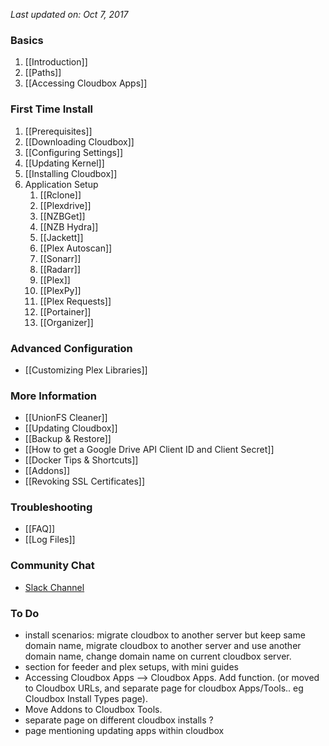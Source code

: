 _Last updated on: Oct 7, 2017_

### Basics ###
1. [[Introduction]]
1. [[Paths]]
1. [[Accessing Cloudbox Apps]]

### First Time Install ###
1. [[Prerequisites]]
1. [[Downloading Cloudbox]]
1. [[Configuring Settings]]
1. [[Updating Kernel]]
1. [[Installing Cloudbox]]
1. Application Setup
    1. [[Rclone]]
    1. [[Plexdrive]]
    1. [[NZBGet]]
    1. [[NZB Hydra]]
    1. [[Jackett]]
    1. [[Plex Autoscan]]
    1. [[Sonarr]]
    1. [[Radarr]]
    1. [[Plex]]
    1. [[PlexPy]]
    1. [[Plex Requests]]
    1. [[Portainer]]
    1. [[Organizer]]

### Advanced Configuration ###
- [[Customizing Plex Libraries]]

### More Information ###
- [[UnionFS Cleaner]]
- [[Updating Cloudbox]]
- [[Backup & Restore]]
- [[How to get a Google Drive API Client ID and Client Secret]]
- [[Docker Tips & Shortcuts]]
- [[Addons]]
- [[Revoking SSL Certificates]]

### Troubleshooting ###
- [[FAQ]]
- [[Log Files]]

### Community Chat ###
- [Slack Channel](https://join.slack.com/t/cloud-box/shared_invite/MjM1NTI2OTEwMzIyLTE1MDQzOTAyNDAtYWNhOWY2NzNiZA)


### To Do ###
- install scenarios: migrate cloudbox to another server but keep same domain name, migrate cloudbox to another server and use another domain name, change domain name on current cloudbox server.
- section for feeder and plex setups, with mini guides
- Accessing Cloudbox Apps --> Cloudbox Apps. Add function. (or moved to Cloudbox URLs, and separate page for cloudbox Apps/Tools.. eg Cloudbox Install Types page).
- Move Addons to Cloudbox Tools.
- separate page on different cloudbox installs ?
- page mentioning updating apps within cloudbox